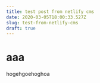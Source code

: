 ```yaml
---
title: test post from netlify cms
date: 2020-03-05T18:00:33.527Z
slug: test-from-netlify-cms
draft: true
---
```

# aaa

hogehgoehoghoa